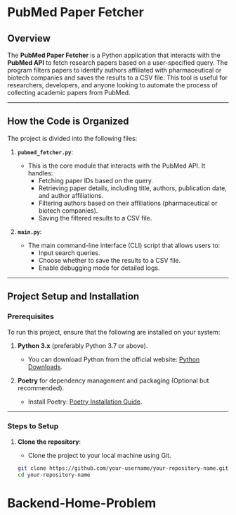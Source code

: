 # PubMed Paper Fetcher

## Overview

The **PubMed Paper Fetcher** is a Python application that interacts with the **PubMed API** to fetch research papers based on a user-specified query. The program filters papers to identify authors affiliated with pharmaceutical or biotech companies and saves the results to a CSV file. This tool is useful for researchers, developers, and anyone looking to automate the process of collecting academic papers from PubMed.

---

## How the Code is Organized

The project is divided into the following files:

1. **`pubmed_fetcher.py`**:
   - This is the core module that interacts with the PubMed API. It handles:
     - Fetching paper IDs based on the query.
     - Retrieving paper details, including title, authors, publication date, and author affiliations.
     - Filtering authors based on their affiliations (pharmaceutical or biotech companies).
     - Saving the filtered results to a CSV file.

2. **`main.py`**:
   - The main command-line interface (CLI) script that allows users to:
     - Input search queries.
     - Choose whether to save the results to a CSV file.
     - Enable debugging mode for detailed logs.

---

## Project Setup and Installation

### Prerequisites

To run this project, ensure that the following are installed on your system:

1. **Python 3.x** (preferably Python 3.7 or above).
   - You can download Python from the official website: [Python Downloads](https://www.python.org/downloads/).

2. **Poetry** for dependency management and packaging (Optional but recommended).
   - Install Poetry: [Poetry Installation Guide](https://python-poetry.org/docs/#installation).

---

### Steps to Setup

1. **Clone the repository**:
   - Clone the project to your local machine using Git.

   ```bash
   git clone https://github.com/your-username/your-repository-name.git
   cd your-repository-name
# Backend-Home-Problem
